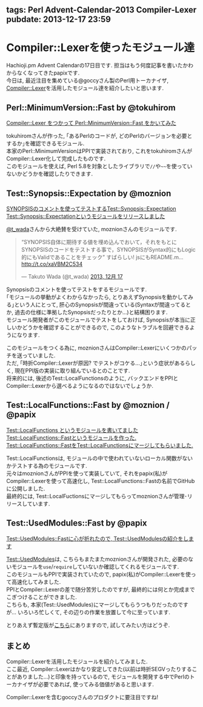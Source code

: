 tags: Perl Advent-Calendar-2013 Compiler-Lexer
pubdate: 2013-12-17 23:59
---
# Compiler::Lexerを使ったモジュール達  
  
Hachioji.pm Advent Calendarの17日目です. 担当はもう何度記事を書いたかわからなくなってきたpapixです.  
今日は, 最近注目を集めている@goccyさん製のPerl用トーカナイザ, [Compiler::Lexer](http://search.cpan.org/~goccy/Compiler-Lexer/)を活用したモジュール達を紹介したいと思います.  
  
## Perl::MinimumVersion::Fast by @tokuhirom  
  
[Compiler::Lexer をつかって Perl::MinimumVersion::Fast をかいてみた](http://blog.64p.org/entry/2013/05/02/185530)  
  
tokuhiromさんが作った, ｢あるPerlのコードが, どのPerlのバージョンを必要とするか｣を確認できるモジュール.  
本家のPerl::MinimumVersionはPPIで実装されており, これをtokuhiromさんがCompiler::Lexer化して完成したものです.  
このモジュールを使えば, Perl 5.8を対象としたライブラリで`//`や`~~`を使っていないかどうかを確認したりできます.  
  
## Test::Synopsis::Expectation by @moznion  
  
[SYNOPSISのコメントを使ってテストするTest::Synopsis::Expectation](http://mackee.hatenablog.com/entry/2013/12/16/234919)  
[Test::Synopsis::Expectationというモジュールをリリースしました](http://moznion.hatenadiary.com/entry/2013/12/17/113458)  
  
[@t_wada](https://twitter.com/t_wada)さんから大絶賛を受けていた, moznionさんのモジュールです.  
  
<blockquote class="twitter-tweet" lang="ja"><p>“SYNOPSIS自体に期待する値を埋め込んでおいて，それをもとにSYNOPSISのコードをテストする事で，SYNOPSISがSyntax的にもLogic的にもValidであることをチェック” すばらしい! jsにもREADME.m… <a href="http://t.co/xaVBM2C534">http://t.co/xaVBM2C534</a></p>&mdash; Takuto Wada (@t_wada) <a href="https://twitter.com/t_wada/statuses/412849220853317632">2013, 12月 17</a></blockquote>  
<script async src="//platform.twitter.com/widgets.js" charset="utf-8"></script>  
  
Synopsisのコメントを使ってテストをするモジュールです.  
｢モジュールの挙動がよくわからなかったら, とりあえずSynopsisを動かしてみる｣という人にとって, 肝心のSynopsisが間違っている(Syntaxが間違ってるとか, 過去の仕様に準拠したSynopsisだったりとか...)と結構困ります.  
モジュール開発者がこのモジュールでテストをしておけば, Synopsisが本当に正しいかどうかを確認することができるので, このようなトラブルを回避できるようになります.  
  
このモジュールをつくる為に, moznionさんはCompiler::Lexerにいくつかのパッチを送っていました.  
ただ, ｢時折Compiler::Lexerが原因? でテストがコケる...｣という症状があるらしく, 現在PPI版の実装に取り組んでいるとのことです.  
将来的には, 後述のTest::LocalFunctionsのように, バックエンドをPPIとCompiler::Lexerから選べるようになるのではないでしょうか.  
  
## Test::LocalFunctions::Fast by @moznion / @papix  
  
[Test::LocalFunctions というモジュールを書いてました](http://moznion.hatenadiary.com/entry/20130412/1365795045)  
[Test::LocalFunctions::Fastというモジュールを作った.](http://blog.papix.net/entry/2013/05/02/223803)  
[Test::LocalFunctions::FastをTest::LocalFunctionsにマージしてもらいました.](http://blog.papix.net/entry/2013/05/27/224100)  
  
Test::LocalFunctionsは, モジュールの中で使われていないローカル関数がないかテストする為のモジュールです.  
元々はmoznionさんがPPIを使って実装していて, それをpapix(私)がCompiler::Lexerを使って高速化し, Test::LocalFunctions::Fastの名前でGitHubに公開しました.  
最終的には, Test::LocalFuctionsにマージしてもらってmoznionさんが管理･リリースしています.  
  
## Test::UsedModules::Fast by @papix  
  
[Test::UsedModules::Fastに心が折れたので, Test::UsedModulesの紹介をします](http://blog.papix.net/entry/2013/07/09/211600)  
  
[Test::UsedModules](https://github.com/moznion/Test-UsedModules)は, こちらもまたまたmoznionさんが開発された, 必要のないモジュールを`use`/`require`していないか確認してくれるモジュールです.  
このモジュールもPPIで実装されていたので, papix(私)がCompiler::Lexerを使って高速化してみました.  
PPIとCompiler::Lexerの差で随分苦労したのですが, 最終的には何とか完成までこぎつけることができました.  
こちらも, 本家(Test::UsedModules)にマージしてもらうつもりだったのですが... いろいろ忙しくて, その辺りの作業を放置して今に至っています.  
  
とりあえず暫定版が[こちら](https://github.com/papix/Test-UsedModules/tree/fast)にありますので, 試してみたい方はどうぞ.  
  
## まとめ  
  
Compiler::Lexerを活用したモジュールを紹介してみました.  
ここ最近, Compiler::Lexerはかなり安定してきた(以前は時折SEGVったりすることがありました...)と印象を持っているので, モジュールを開発する中でPerlのトーカナイザが必要であれば, 使ってみる価値があると思います.  
  
Compiler::Lexerを含むgoccyさんのプロダクトに要注目ですね!  
